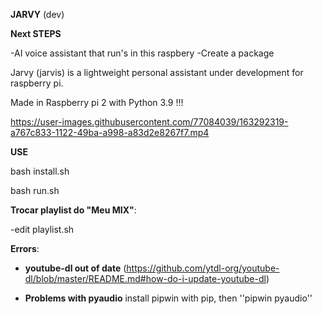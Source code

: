 **JARVY** (dev)

**Next STEPS**


-AI voice assistant that run's in this raspbery
-Create a package

Jarvy (jarvis) is a lightweight personal assistant under development for raspberry pi.


Made in Raspberry pi 2 with Python 3.9 !!!


https://user-images.githubusercontent.com/77084039/163292319-a767c833-1122-49ba-a998-a83d2e8267f7.mp4


**USE**


bash install.sh


bash run.sh



**Trocar playlist do "Meu MIX"**:

-edit playlist.sh



**Errors**:

- **youtube-dl out of date** (https://github.com/ytdl-org/youtube-dl/blob/master/README.md#how-do-i-update-youtube-dl)

- **Problems with pyaudio** install pipwin with pip, then ''pipwin pyaudio''
  

